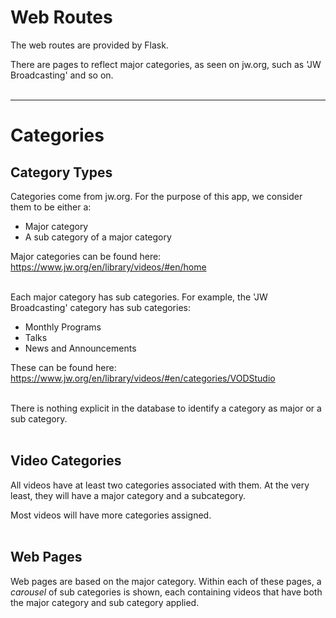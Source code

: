 # Web Routes

The web routes are provided by Flask.

There are pages to reflect major categories, as seen on jw.org, such as 'JW Broadcasting' and so on.
</br></br>


----
# Categories
## Category Types

Categories come from jw.org. For the purpose of this app, we consider them to be either a:
* Major category
* A sub category of a major category

Major categories can be found here:
https://www.jw.org/en/library/videos/#en/home
</br></br>


Each major category has sub categories. For example, the 'JW Broadcasting' category has sub categories:
* Monthly Programs
* Talks
* News and Announcements

These can be found here:
https://www.jw.org/en/library/videos/#en/categories/VODStudio
</br></br>


There is nothing explicit in the database to identify a category as major or a sub category.
</br></br>


## Video Categories

All videos have at least two categories associated with them. At the very least, they will have a major category and a subcategory.

Most videos will have more categories assigned.
</br></br>


## Web Pages

Web pages are based on the major category. Within each of these pages, a _carousel_ of sub categories is shown, each containing videos that have both the major category and sub category applied.
</br></br>

